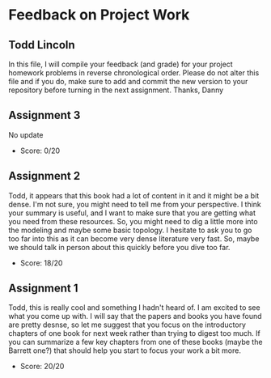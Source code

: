 # Feedback on Project Work
## Todd Lincoln

In this file, I will compile your feedback (and grade) for your project homework problems in reverse chronological order. Please do not alter this file and if you do, make sure to add and commit the new version to your repository before turning in the next assignment. Thanks, Danny

## Assignment 3

No update

* Score: 0/20

## Assignment 2

Todd, it appears that this book had a lot of content in it and it might be a bit dense. I'm not sure, you might need to tell me from your perspective. I think your summary is useful, and I want to make sure that you are getting what you need from these resources. So, you might need to dig a little more into the modeling and maybe some basic topology. I hesitate to ask you to go too far into this as it can become very dense literature very fast. So, maybe we should talk in person about this quickly before you dive too far.

* Score: 18/20

## Assignment 1

Todd, this is really cool and something I hadn't heard of. I am excited to see what you come up with. I will say that the papers and books you have found are pretty desnse, so let me suggest that you focus on the introductory chapters of one book for next week rather than trying to digest too much. If you can summarize a few key chapters from one of these books (maybe the Barrett one?) that should help you start to focus your work a bit more.

* Score: 20/20
